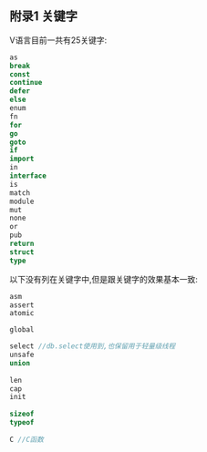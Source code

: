 ## 附录1 关键字

V语言目前一共有25关键字:

```go
as
break
const
continue
defer
else
enum
fn
for
go
goto
if
import
in
interface
is
match
module
mut
none
or
pub
return
struct
type
```

以下没有列在关键字中,但是跟关键字的效果基本一致:

```c
asm
assert
atomic

global

select //db.select使用到,也保留用于轻量级线程
unsafe
union
  
len
cap
init
  
sizeof
typeof
  
C //C函数
```

